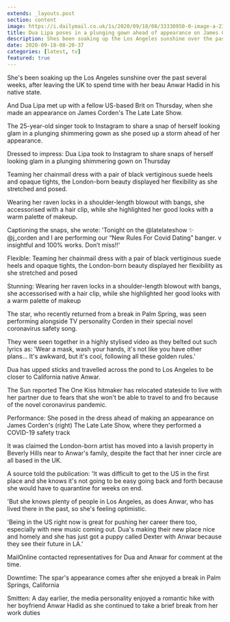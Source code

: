 ```yaml
---
extends: _layouts.post
section: content
image: https://i.dailymail.co.uk/1s/2020/09/18/08/33330950-0-image-a-23_1600413155175.jpg 
title: Dua Lipa poses in a plunging gown ahead of appearance on James Cordens talk show   
description: Shes been soaking up the Los Angeles sunshine over the past several weeks, after leaving the UK to spend time with her beau Anwar Hadid in his native state. 
date: 2020-09-18-08-20-37 
categories: [latest, tv] 
featured: true 
--- 
```

She's been soaking up the Los Angeles sunshine over the past several weeks, after leaving the UK to spend time with her beau Anwar Hadid in his native state.

And Dua Lipa met up with a fellow US-based Brit on Thursday, when she made an appearance on James Corden's The Late Late Show.

The 25-year-old singer took to Instagram to share a snap of herself looking glam in a plunging shimmering gown as she posed up a storm ahead of her appearance.

Dressed to impress: Dua Lipa took to Instagram to share snaps of herself looking glam in a plunging shimmering gown on Thursday 

Teaming her chainmail dress with a pair of black vertiginous suede heels and opaque tights, the London-born beauty displayed her flexibility as she stretched and posed.

Wearing her raven locks in a shoulder-length blowout with bangs, she accessorised with a hair clip, while she highlighted her good looks with a warm palette of makeup.

Captioning the snaps, she wrote: 'Tonight on the @latelateshow ✨ @j_corden and I are performing our “New Rules For Covid Dating” banger. v insightful and 100% works. Don’t miss‼️'

Flexible: Teaming her chainmail dress with a pair of black vertiginous suede heels and opaque tights, the London-born beauty displayed her flexibility as she stretched and posed

Stunning: Wearing her raven locks in a shoulder-length blowout with bangs, she accessorised with a hair clip, while she highlighted her good looks with a warm palette of makeup

The star, who recently returned from a break in Palm Spring, was seen performing alongside TV personality Corden in their special novel coronavirus safety song.

They were seen together in a highly stylised video as they belted out such lyrics as: 'Wear a mask, wash your hands, it's not like you have other plans... It's awkward, but it's cool, following all these golden rules.'

Dua has upped sticks and travelled across the pond to Los Angeles to be closer to California native Anwar.

The Sun reported The One Kiss hitmaker has relocated stateside to live with her partner due to fears that she won't be able to travel to and fro because of the novel coronavirus pandemic. 

Performance: She posed in the dress ahead of making an appearance on James Corden's (right) The Late Late Show, where they performed a COVID-19 safety track

It was claimed the London-born artist has moved into a lavish property in Beverly Hills near to Anwar's family, despite the fact that her inner circle are all based in the UK. 

A source told the publication: 'It was difficult to get to the US in the first place and she knows it's not going to be easy going back and forth because she would have to quarantine for weeks on end. 

'But she knows plenty of people in Los Angeles, as does Anwar, who has lived there in the past, so she's feeling optimistic. 

'Being in the US right now is great for pushing her career there too, especially with new music coming out. Dua's making their new place nice and homely and she has just got a puppy called Dexter with Anwar because they see their future in LA.'

MailOnline contacted representatives for Dua and Anwar for comment at the time. 

Downtime: The spar's appearance comes after she enjoyed a break in Palm Springs, California

Smitten: A day earlier, the media personality enjoyed a romantic hike with her boyfriend Anwar Hadid as she continued to take a brief break from her work duties 

